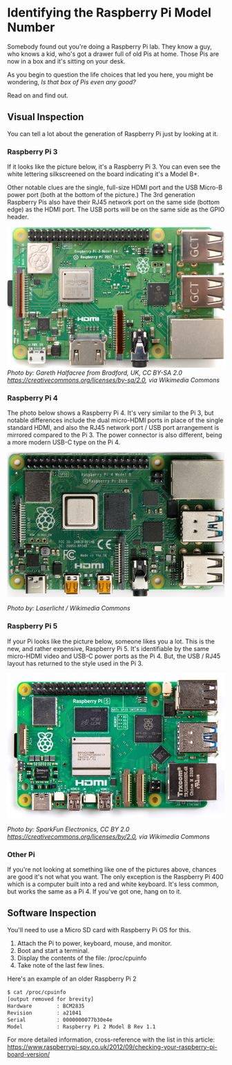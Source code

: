 # Identifying the Raspberry Pi Model Number
Somebody found out you're doing a Raspberry Pi lab. They know a guy, who knows a kid, who's got a drawer full of old Pis at home. Those Pis are now in a box and it's sitting on your desk.

As you begin to question the life choices that led you here, you might be wondering, _Is that box of Pis even any good?_

Read on and find out.

## Visual Inspection
You can tell a lot about the generation of Raspberry Pi just by looking at it.

### Raspberry Pi 3
If it looks like the picture below, it's a Raspberry Pi 3. You can even see the white lettering silkscreened on the board indicating it's a Model B+.

Other notable clues are the single, full-size HDMI port and the USB Micro-B power port (both at the bottom of the picture.) The 3rd generation Raspberry Pis also have their RJ45 network port on the same side (bottom edge) as the HDMI port. The USB ports will be on the same side as the GPIO header.

![Raspberry Pi 3 B+](images/Raspberry_Pi_3_B%2B.png)
_Photo by: Gareth Halfacree from Bradford, UK, CC BY-SA 2.0 <https://creativecommons.org/licenses/by-sa/2.0>, via Wikimedia Commons_

### Raspberry Pi 4
The photo below shows a Raspberry Pi 4. It's very similar to the Pi 3, but notable differences include the dual micro-HDMI ports in place of the single standard HDMI, and also the RJ45 network port / USB port arrangement is mirrored compared to the Pi 3. The power connector is also different, being a more modern USB-C type on the Pi 4.

![Raspberry Pi 4 B](images/Raspberry_Pi_4_Model_B.jpg)

_Photo by: Laserlicht / Wikimedia Commons_

### Raspberry Pi 5
If your Pi looks like the picture below, someone likes you a lot. This is the new, and rather expensive, Raspberry Pi 5. It's identifiable by the same micro-HDMI video and USB-C power ports as the Pi 4. But, the USB / RJ45 layout has returned to the style used in the Pi 3.

![Raspberry Pi 5](images/Raspberry-Pi-5.jpg)

_Photo by: SparkFun Electronics, CC BY 2.0 <https://creativecommons.org/licenses/by/2.0>, via Wikimedia Commons_

### Other Pi
If you're not looking at something like one of the pictures above, chances are good it's not what you want. The only exception is the Raspberry Pi 400 which is a computer built into a red and white keyboard. It's less common, but works the same as a Pi 4. If you've got one, hang on to it.

## Software Inspection
You'll need to use a Micro SD card with Raspberry Pi OS for this.

1. Attach the Pi to power, keyboard, mouse, and monitor.
2. Boot and start a terminal.
3. Display the contents of the file: /proc/cpuinfo
4. Take note of the last few lines. 

Here's an example of an older Raspberry Pi 2
```
$ cat /proc/cpuinfo
[output removed for brevity]
Hardware        : BCM2835
Revision        : a21041
Serial          : 0000000077b30e4e
Model           : Raspberry Pi 2 Model B Rev 1.1
```

For more detailed information, cross-reference with the list in this article: https://www.raspberrypi-spy.co.uk/2012/09/checking-your-raspberry-pi-board-version/
